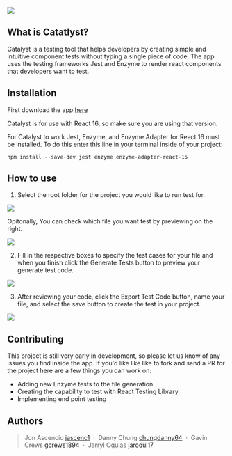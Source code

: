 ![](https://i.imgur.com/OpWjHnD.png)

## What is Catatlyst?

Catalyst is a testing tool that helps developers by creating simple and intuitive component tests without 
typing a single piece of code. The app uses the testing frameworks Jest and Enzyme to render react components
that developers want to test.

## Installation

First download the app [here](https://www.google.com)

Catalyst is for use with React 16, so make sure you are using that version.

For Catalyst to work Jest, Enzyme, and Enzyme Adapter for React 16 must be installed.
To do this enter this line in your terminal inside of your project:

    npm install --save-dev jest enzyme enzyme-adapter-react-16

## How to use

1. Select the root folder for the project you would like to run test for.

![](https://i.imgur.com/o1EVl5B.gif)

  Opitonally, You can check which file you want test by previewing on the right.

![](https://i.imgur.com/XV6acqK.gif)

2. Fill in the respective boxes to specify the test cases for your file and
when you finish click the Generate Tests button to preview your generate test 
code.

![](https://i.imgur.com/Yze4a98.gif)

3.  After reviewing your code, click the Export Test Code button, name your 
file, and select the save button to create the test in your project.

![](https://i.imgur.com/bCiQj4O.gif)

## Contributing

This project is still very early in development, so please let us know of any issues you find inside the app.
If you'd like like like to fork and send a PR for the project here are a few things you can work on:

-   Adding new Enzyme tests to the file generation
-   Creating the capability to test with React Testing Library
-   Implementing end point testing

## Authors

> Jon Ascencio [jascenc1](https://github.com/jascenc1) &nbsp;&middot;&nbsp;
> Danny Chung [chungdanny64](https://github.com/chungdanny64) &nbsp;&middot;&nbsp;
> Gavin Crews [gcrews1894](https://github.com/gcrews1894) &nbsp;&middot;&nbsp;
> Jarryl Oquias [jaroqui17](https://github.com/jaroqui17)
